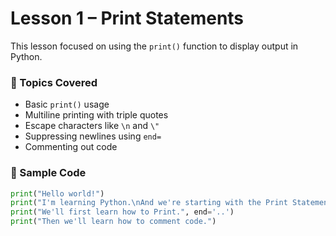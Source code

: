 # Lesson 1 – Print Statements

This lesson focused on using the `print()` function to display output in Python.

### 🧪 Topics Covered
- Basic `print()` usage
- Multiline printing with triple quotes
- Escape characters like `\n` and `\"`
- Suppressing newlines using `end=`
- Commenting out code

### 📌 Sample Code
```python
print("Hello world!")
print("I'm learning Python.\nAnd we're starting with the Print Statements.")
print("We'll first learn how to Print.", end='..')
print("Then we'll learn how to comment code.")
